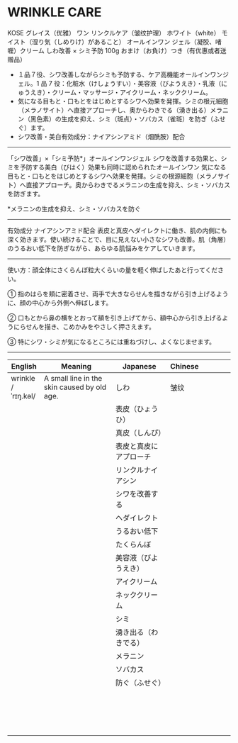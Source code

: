 # WRINKLE CARE

KOSE グレイス（优雅） ワン リンクルケア（皱纹护理） ホワイト（white） モイスト（湿り気（しめりけ）があること） オールインワン ジェル（凝胶、啫喱）クリーム しわ改善 × シミ予防 100g おまけ（お負け）つき（有优惠或者送赠品）

- １品７役、シワ改善しながらシミも予防する、ケア高機能オールインワンジェル。1 品 7 役：化粧水（けしょうすい）・美容液（びようえき）・乳液（にゅうえき）・クリーム・マッサージ・アイクリーム・ネッククリーム。
- 気になる目もと・口もとをはじめとするシワへ効果を発揮。シミの根元細胞（メラノサイト）へ直接アプローチし、奥からわきでる（湧き出る）メラニン（黑色素）の生成を抑え、シミ（斑点）・ソバカス（雀斑）を防ぎ（ふせぐ）ます。
- シワ改善・美白有効成分：ナイアシンアミド（烟酰胺）配合

---

「シワ改善」×「シミ予防\*」オールインワンジェル
シワを改善する効果と、シミを予防する美白（びはく）効果も同時に認められたオールインワン
気になる目もと・口もとをはじめとするシワへ効果を発揮。シミの根源細胞（メラノサイト）へ直接アプローチ。奥からわきでるメラニンの生成を抑え、シミ・ソバカスを防ぎます。

\*メラニンの生成を抑え、シミ・ソバカスを防ぐ

---

有効成分 ナイアシンアミド配合
表皮と真皮へダイレクトに働き、肌の内側にも深く効きます。使い続けることで、目に見えない小さなシワも改善。肌（角層）のうるおい低下を防ぎながら、あらゆる肌悩みをケアしていきます。

---

使い方：顔全体にさくらんぼ粒大くらいの量を軽く伸ばしたあと行ってください。

① 指のはらを頬に密着させ、両手で大きならせんを描きながら引き上げるように、顔の中心から外側へ伸ばします。

② 口もとから鼻の横をとおって額を引き上げてから、額中心から引き上げるようにらせんを描き、こめかみをやさしく押さえます。

③ 特にシワ・シミが気になるところには重ねづけし、よくなじませます。

---

<!-- prettier-ignore -->
| English | Meaning | Japanese | Chinese |  |  |  |  |
| --- | --- | --- | --- | --- | --- | --- | --- |
| wrinkle<br/>/ˈrɪŋ.kəl/ | A small line in the skin caused by old age. | しわ | 皱纹 | | | | |
| <br/> | | 表皮（ひょうひ） | | | | | |
| <br/> | | 真皮（しんぴ） | | | | | |
|  <br/>  |  | 表皮と真皮にアプローチ |  |  |  |  |  |
|  <br/>  |  | リンクルナイアシン |  |  |  |  |  |
|  <br/>  |  | シワを改善する |  |  |  |  |  |
|  <br/>  |  | ヘダイレクト |  |  |  |  |  |
|  <br/>  |  | うるおい低下 |  |  |  |  |  |
|  <br/>  |  | たくらんぼ |  |  |  |  |  |
|  <br/>  |  | 美容液（びようえき） |  |  |  |  |  |
|  <br/>  |  | アイクリーム |  |  |  |  |  |
|  <br/>  |  | ネッククリーム |  |  |  |  |  |
|  <br/>  |  | シミ |  |  |  |  |  |
|  <br/>  |  | 湧き出る（わきでる） |  |  |  |  |  |
|  <br/>  |  | メラニン |  |  |  |  |  |
|  <br/>  |  | ソバカス |  |  |  |  |  |
|  <br/>  |  | 防ぐ（ふせぐ） |  |  |  |  |  |
|  <br/>  |  |  |  |  |  |  |  |
|  <br/>  |  |  |  |  |  |  |  |
|  <br/>  |  |  |  |  |  |  |  |
|  <br/>  |  |  |  |  |  |  |  |
